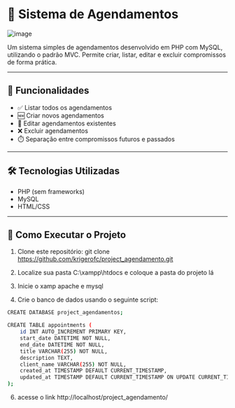 # 📅 Sistema de Agendamentos
![image](https://github.com/user-attachments/assets/5ca8b8ae-9b12-4a55-b8ef-3aa0a97d97d9)

Um sistema simples de agendamentos desenvolvido em PHP com MySQL, utilizando o padrão MVC. Permite criar, listar, editar e excluir compromissos de forma prática.

---

## 🚀 Funcionalidades

- ✅ Listar todos os agendamentos
- 🆕 Criar novos agendamentos
- 📝 Editar agendamentos existentes
- ❌ Excluir agendamentos
- ⏱️ Separação entre compromissos futuros e passados

---

## 🛠️ Tecnologias Utilizadas

- PHP (sem frameworks)
- MySQL
- HTML/CSS

---

## 🧪 Como Executar o Projeto

1. Clone este repositório:
git clone https://github.com/krigerofc/project_agendamento.git

2. Localize sua pasta C:\xampp\htdocs e coloque a pasta do projeto lá

3. Inicie o xamp apache e mysql

4. Crie o banco de dados usando o seguinte script:
```bash
CREATE DATABASE project_agendamentos;
```
```bash
CREATE TABLE appointments (
    id INT AUTO_INCREMENT PRIMARY KEY,
    start_date DATETIME NOT NULL,
    end_date DATETIME NOT NULL,
    title VARCHAR(255) NOT NULL,
    description TEXT,
    client_name VARCHAR(255) NOT NULL,
    created_at TIMESTAMP DEFAULT CURRENT_TIMESTAMP,
    updated_at TIMESTAMP DEFAULT CURRENT_TIMESTAMP ON UPDATE CURRENT_TIMESTAMP
);
```

6. acesse o link http://localhost/project_agendamento/
